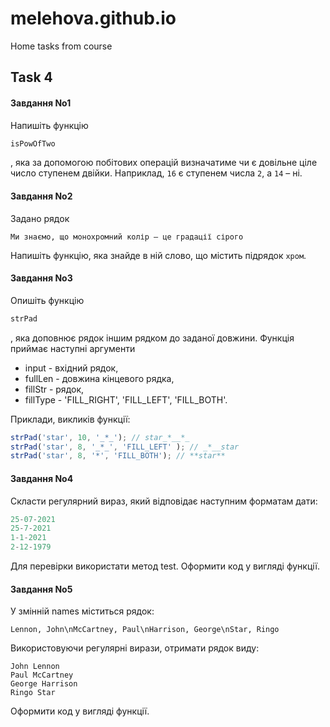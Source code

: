 # melehova.github.io

Home tasks from course

## Task 4

#### Завдання No1

Напишіть функцію 
```js
isPowOfTwo
```
, яка за допомогою побітових операцій визначатиме чи є
довільне ціле число ступенем двійки. Наприклад, `16` є ступенем числа `2`, а `14` – ні.

#### Завдання No2

Задано рядок 

```
Ми знаємо, що монохромний колір – це градації сірого
```

Напишіть
функцію, яка знайде в ній слово, що містить підрядок `хром`.

#### Завдання No3

Опишіть функцію 
```js
strPad
```
, яка доповнює рядок іншим рядком до заданої довжини. Функція
приймає наступні аргументи 
- input - вхідний рядок, 
- fullLen - довжина кінцевого рядка, 
- fillStr - рядок, 
- fillType - 'FILL_RIGHT', 'FILL_LEFT', 'FILL_BOTH'. 

Приклади, викликів функції:
```js
strPad('star', 10, '_*_'); // star_*__*_
strPad('star', 8, '_*_', 'FILL_LEFT' ); // _*__star
strPad('star', 8, '*', 'FILL_BOTH'); // **star**
```

#### Завдання No4

Скласти регулярний вираз, який відповідає наступним форматам дати:
```js
25-07-2021
25-7-2021
1-1-2021
2-12-1979
```
Для перевірки використати метод test. Оформити код у вигляді функції.

#### Завдання No5

У змінній names міститься рядок: 
```
Lennon, John\nMcCartney, Paul\nHarrison, George\nStar, Ringo
```
Використовуючи регулярні вирази, отримати рядок виду:
```
John Lennon
Paul McCartney
George Harrison
Ringo Star
```
Оформити код у вигляді функції.
